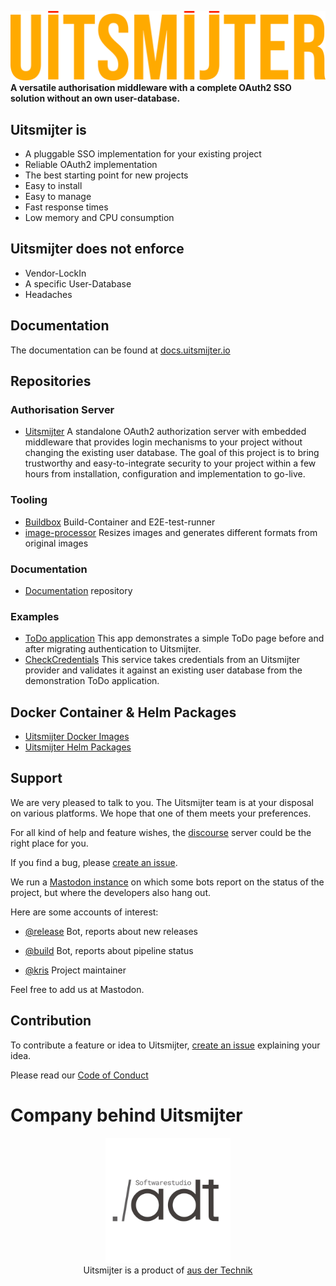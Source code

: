 
![Uitsmijter](/profile/uitsmijter-horizontal-color.svg)
**A versatile authorisation middleware with a complete OAuth2 SSO solution without an own user-database.**

## Uitsmijter is
- A pluggable SSO implementation for your existing project
- Reliable OAuth2 implementation
- The best starting point for new projects
- Easy to install 
- Easy to manage
- Fast response times
- Low memory and CPU consumption

## Uitsmijter does not enforce
- Vendor-LockIn
- A specific User-Database
- Headaches

## Documentation
The documentation can be found at [docs.uitsmijter.io](https://docs.uitsmijter.io)

## Repositories

### Authorisation Server
- [Uitsmijter](https://github.com/uitsmijter/Uitsmijter)
  A standalone OAuth2 authorization server with embedded middleware that provides login mechanisms to your project 
  without changing the existing user database.
  The goal of this project is to bring trustworthy and easy-to-integrate security to your project within a few hours 
  from installation, configuration and implementation to go-live.

### Tooling
- [Buildbox](https://github.com/uitsmijter/Buildbox)
  Build-Container and E2E-test-runner
- [image-processor](https://github.com/uitsmijter/image-processor)
  Resizes images and generates different formats from original images

### Documentation 
- [Documentation](https://github.com/uitsmijter/Documentation) repository

### Examples
- [ToDo application](https://github.com/uitsmijter/example-todo-php-application)
  This app demonstrates a simple ToDo page before and after migrating authentication to Uitsmijter.
- [CheckCredentials](https://github.com/uitsmijter/example-checkcredentials-typescript-proxyservice)
  This service takes credentials from an Uitsmijter provider and validates it against an existing user database from 
  the demonstration ToDo application.

## Docker Container & Helm Packages 
- [Uitsmijter Docker Images](https://github.com/uitsmijter/Uitsmijter/pkgs/container/uitsmijter)
- [Uitsmijter Helm Packages](https://charts.uitsmijter.io)

## Support
We are very pleased to talk to you.
The Uitsmijter team is at your disposal on various platforms. We hope that one of them meets your preferences.

For all kind of help and feature wishes, the [discourse](https://discourse.uitsmijter.io) server could be the right place for you. 

If you find a bug, please [create an issue](https://github.com/uitsmijter/Uitsmijter/issues/new).

We run a [Mastodon instance](https://social.uitsmijter.io/home) on which some bots report on the status of the project, but where the developers 
also hang out.

Here are some accounts of interest: 
- [@release](https://social.uitsmijter.io/@release) Bot, reports about new releases
- [@build](https://social.uitsmijter.io/@build) Bot, reports about pipeline status

- [@kris](https://social.uitsmijter.io/@kris) Project maintainer

Feel free to add us at Mastodon.  

## Contribution

To contribute a feature or idea to Uitsmijter, [create an issue](https://github.com/uitsmijter/Uitsmijter/issues/new) explaining your idea.

Please read our [Code of Conduct](https://docs.uitsmijter.io/contribution/codeofconduct/)

# Company behind Uitsmijter
<p style="text-align: center;">
  <a href="https://ausdertechnik.de"><img src="/profile/adt.svg" width="200"/></a><br />
  Uitsmijter is a product of <a href="https://ausdertechnik.de">aus der Technik</a>
</p>
